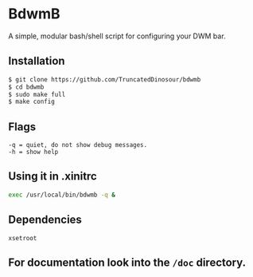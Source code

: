 # BdwmB
A simple, modular bash/shell script for configuring your DWM bar.

## Installation
```bash
$ git clone https://github.com/TruncatedDinosour/bdwmb
$ cd bdwmb
$ sudo make full
$ make config
```

## Flags
```
-q = quiet, do not show debug messages.
-h = show help
```

## Using it in .xinitrc
```bash
exec /usr/local/bin/bdwmb -q &
```

## Dependencies
```
xsetroot
```


## For documentation look into the `/doc` directory.

